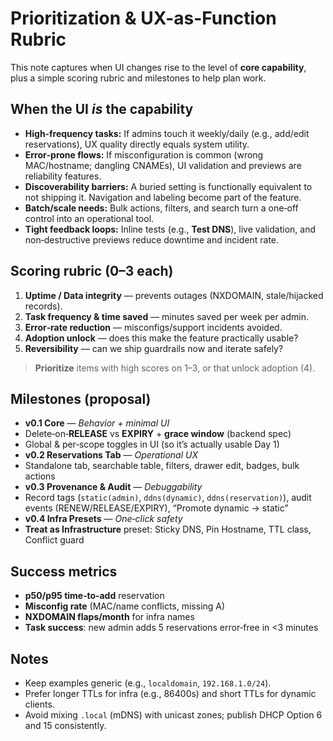 # Prioritization & UX-as-Function Rubric


This note captures when UI changes rise to the level of **core capability**, plus a simple scoring rubric and milestones to help plan work.


## When the UI *is* the capability
- **High‑frequency tasks:** If admins touch it weekly/daily (e.g., add/edit reservations), UX quality directly equals system utility.
- **Error‑prone flows:** If misconfiguration is common (wrong MAC/hostname; dangling CNAMEs), UI validation and previews are reliability features.
- **Discoverability barriers:** A buried setting is functionally equivalent to not shipping it. Navigation and labeling become part of the feature.
- **Batch/scale needs:** Bulk actions, filters, and search turn a one‑off control into an operational tool.
- **Tight feedback loops:** Inline tests (e.g., **Test DNS**), live validation, and non‑destructive previews reduce downtime and incident rate.


## Scoring rubric (0–3 each)
1) **Uptime / Data integrity** — prevents outages (NXDOMAIN, stale/hijacked records).
2) **Task frequency & time saved** — minutes saved per week per admin.
3) **Error‑rate reduction** — misconfigs/support incidents avoided.
4) **Adoption unlock** — does this make the feature practically usable?
5) **Reversibility** — can we ship guardrails now and iterate safely?


> **Prioritize** items with high scores on 1–3, or that unlock adoption (4).


## Milestones (proposal)
- **v0.1 Core** — *Behavior + minimal UI*
- Delete‑on‑**RELEASE** vs **EXPIRY** + **grace window** (backend spec)
- Global & per‑scope toggles in UI (so it’s actually usable Day 1)
- **v0.2 Reservations Tab** — *Operational UX*
- Standalone tab, searchable table, filters, drawer edit, badges, bulk actions
- **v0.3 Provenance & Audit** — *Debuggability*
- Record tags (`static(admin)`, `ddns(dynamic)`, `ddns(reservation)`), audit events (RENEW/RELEASE/EXPIRY), “Promote dynamic → static”
- **v0.4 Infra Presets** — *One‑click safety*
- **Treat as Infrastructure** preset: Sticky DNS, Pin Hostname, TTL class, Conflict guard


## Success metrics
- **p50/p95 time‑to‑add** reservation
- **Misconfig rate** (MAC/name conflicts, missing A)
- **NXDOMAIN flaps/month** for infra names
- **Task success**: new admin adds 5 reservations error‑free in <3 minutes


## Notes
- Keep examples generic (e.g., `localdomain`, `192.168.1.0/24`).
- Prefer longer TTLs for infra (e.g., 86400s) and short TTLs for dynamic clients.
- Avoid mixing `.local` (mDNS) with unicast zones; publish DHCP Option 6 and 15 consistently.
